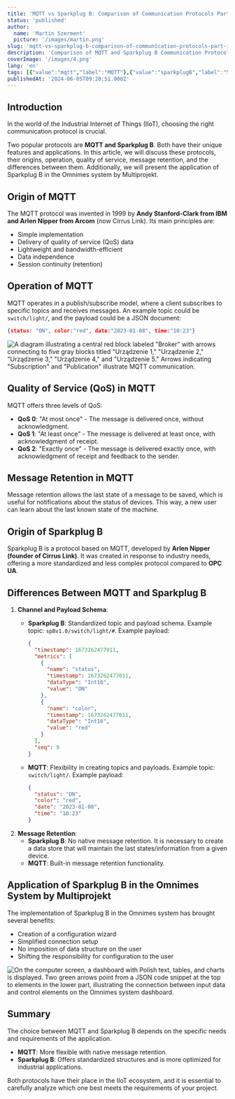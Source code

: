 ```yaml
---
title: 'MQTT vs Sparkplug B: Comparison of Communication Protocols Part I'
status: 'published'
author:
  name: 'Martin Szerment'
  picture: '/images/martin.png'
slug: 'mqtt-vs-sparkplug-b-comparison-of-communication-protocols-part-i'
description: 'Comparison of MQTT and Sparkplug B Communication Protocols in the Context of Industrial Internet of Things (IIoT). Learn about their advantages, differences, quality of service (QoS), and message retention. Discover which protocol better meets the requirements of your IoT project.'
coverImage: '/images/4.png'
lang: 'en'
tags: [{"value":"mqtt","label":"MQTT"},{"value":"sparkplugB","label":"Sparkplug B"},{"label":"Communication Protocol","value":"communicationProtocol"},{"value":"qoS","label":"QoS"},{"value":"iIoT","label":"IIoT"},{"label":"IoT Communication","value":"ioTCommunication"},{"value":"omnimes","label":"Omnimes"},{"label":"Industry 4.0","value":"industry40"},{"label":"Communication Standards","value":"communicationStandards"}]
publishedAt: '2024-06-05T09:20:51.000Z'
---
```


## **Introduction**

In the world of the Industrial Internet of Things (IIoT), choosing the right communication protocol is crucial.

Two popular protocols are **MQTT and Sparkplug B**. Both have their unique features and applications. In this article, we will discuss these protocols, their origins, operation, quality of service, message retention, and the differences between them. Additionally, we will present the application of Sparkplug B in the Omnimes system by Multiprojekt.

## **Origin of MQTT**

The MQTT protocol was invented in 1999 by **Andy Stanford-Clark from IBM and Arlen Nipper from Arcom** (now Cirrus Link). Its main principles are:

- Simple implementation
- Delivery of quality of service (QoS) data
- Lightweight and bandwidth-efficient
- Data independence
- Session continuity (retention)

## **Operation of MQTT**

MQTT operates in a publish/subscribe model, where a client subscribes to specific topics and receives messages. An example topic could be `switch/light/`, and the payload could be a JSON document:

```json
{status: "ON", color:"red", date:"2023-01-08", time:"10:23"}
```

![A diagram illustrating a central red block labeled "Broker" with arrows connecting to five gray blocks titled "Urządzenie 1," "Urządzenie 2," "Urządzenie 3," "Urządzenie 4," and "Urządzenie 5." Arrows indicating "Subscription" and "Publication" illustrate MQTT communication.](/images/publikacja-EyOD.png)

## **Quality of Service (QoS) in MQTT**

MQTT offers three levels of QoS:

- **QoS 0**: "At most once" - The message is delivered once, without acknowledgment.
- **QoS 1**: "At least once" - The message is delivered at least once, with acknowledgment of receipt.
- **QoS 2**: "Exactly once" - The message is delivered exactly once, with acknowledgment of receipt and feedback to the sender.

## **Message Retention in MQTT**

Message retention allows the last state of a message to be saved, which is useful for notifications about the status of devices. This way, a new user can learn about the last known state of the machine.

## **Origin of Sparkplug B**

Sparkplug B is a protocol based on MQTT, developed by **Arlen Nipper (founder of Cirrus Link)**. It was created in response to industry needs, offering a more standardized and less complex protocol compared to **OPC UA**.

## **Differences Between MQTT and Sparkplug B**

1. **Channel and Payload Schema**:
   - **Sparkplug B**: Standardized topic and payload schema. Example topic: `spBv1.0/switch/light/#`. Example payload:

     ```json
     {
       "timestamp": 1673262477011,
       "metrics": [
         {
           "name": "status",
           "timestamp": 1673262477011,
           "dataType": "Int16",
           "value": "ON"
         },
         {
           "name": "color",
           "timestamp": 1673262477011,
           "dataType": "Int16",
           "value": "red"
         }
       ],
       "seq": 9
     }
     ```
   - **MQTT**: Flexibility in creating topics and payloads. Example topic: `switch/light/`. Example payload:

     ```json
     {
       "status": "ON",
       "color": "red",
       "date": "2023-01-08",
       "time": "10:23"
     }
     ```
2. **Message Retention**: 
   - **Sparkplug B**: No native message retention. It is necessary to create a data store that will maintain the last states/information from a given device.
   - **MQTT**: Built-in message retention functionality.

## **Application of Sparkplug B in the Omnimes System by Multiprojekt**

The implementation of Sparkplug B in the Omnimes system has brought several benefits:

- Creation of a configuration wizard
- Simplified connection setup
- No imposition of data structure on the user
- Shifting the responsibility for configuration to the user

![On the computer screen, a dashboard with Polish text, tables, and charts is displayed. Two green arrows point from a JSON code snippet at the top to elements in the lower part, illustrating the connection between input data and control elements on the Omnimes system dashboard.](/images/image-uyot-YwNT.png)

## **Summary**

The choice between MQTT and Sparkplug B depends on the specific needs and requirements of the application.

- **MQTT**: More flexible with native message retention.
- **Sparkplug B**: Offers standardized structures and is more optimized for industrial applications.

Both protocols have their place in the IIoT ecosystem, and it is essential to carefully analyze which one best meets the requirements of your project.
